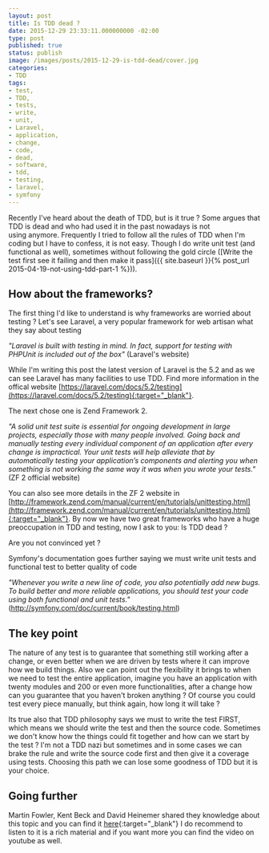 ```yaml
---
layout: post
title: Is TDD dead ?
date: 2015-12-29 23:33:11.000000000 -02:00
type: post
published: true
status: publish
image: /images/posts/2015-12-29-is-tdd-dead/cover.jpg
categories:
- TDD
tags:
- test,
- TDD,
- tests,
- write,
- unit,
- Laravel,
- application,
- change,
- code,
- dead,
- software,
- tdd,
- testing,
- laravel,
- symfony
---
```


Recently I've heard about the death of TDD, but is it true ? Some argues that TDD is dead and who had used it in the
past nowadays is not using anymore. Frequently I tried to follow all the rules of TDD when I'm coding but I have to
confess, it is not easy. Though I do write unit test (and functional as well), sometimes without following the gold
circle ([Write the test first see it failing and then make it pass]({{ site.baseurl }}{% post_url 2015-04-19-not-using-tdd-part-1 %})).

## How about the frameworks?

The first thing I'd like to understand is why frameworks are worried about testing ? Let's see Laravel, a very popular
framework for web artisan what they say about testing

_"Laravel is built with testing in mind. In fact, support for testing with PHPUnit is included out of the box"_
(Laravel's website)

While I'm writing this post the latest version of Laravel is the 5.2 and as we can see Laravel has many facilities to
use TDD. Find more information in the offical website
[https://laravel.com/docs/5.2/testing](https://laravel.com/docs/5.2/testing){:target="_blank"}.

The next chose one is Zend Framework 2.

_"A solid unit test suite is essential for ongoing development in large projects, especially those with many people
involved. Going back and manually testing every individual component of an application after every change is
impractical. Your unit tests will help alleviate that by automatically testing your application’s components and
alerting you when something is not working the same way it was when you wrote your tests."_ (ZF 2 official website)

You can also see more details in the ZF 2 website in
[http://framework.zend.com/manual/current/en/tutorials/unittesting.html](http://framework.zend.com/manual/current/en/tutorials/unittesting.html){:target="_blank"}.
By now we have two great frameworks who have a huge preoccupation in TDD and testing, now I ask to you: Is TDD dead ?

Are you not convinced yet ?

Symfony's documentation goes further saying we must write unit tests and functional test to better quality of code

_"Whenever you write a new line of code, you also potentially add new bugs. To build better and more reliable
applications, you should test your code using both functional and unit tests."_
(http://symfony.com/doc/current/book/testing.html)

## The key point

The nature of any test is to guarantee that something still working after a change, or even better when we are driven by
tests where it can improve how we build things. Also we can point out the flexibility it brings to when we need to test
the entire application, imagine you have an application with twenty modules and 200 or even more functionalities, after
a change how can you guarantee that you haven't broken anything ? Of course you could test every piece manually, but
think again, how long it will take ?

Its true also that TDD philosophy says we must to write the test FIRST, which means we should write the test and then
the source code. Sometimes we don't know how the things could fit together and how can we start by the test ? I'm not a
TDD nazi but sometimes and in some cases we can brake the rule and write the source code first and then give it a
coverage using tests. Choosing this path we can lose some goodness of TDD but it is your choice.

## Going further

Martin Fowler, Kent Beck and David Heinemer shared they knowledge about this topic and you can find it
[here](http://martinfowler.com/articles/is-tdd-dead){:target="_blank"}
I do recommend to listen to it is a rich material and if you want more you can
find the video on youtube as well.